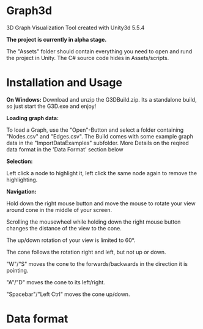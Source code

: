 # Graph3d
3D Graph Visualization Tool created with Unity3d 5.5.4

<b>The project is currently in alpha stage.</b>

The "Assets" folder should contain everything you need to open and rund the project in Unity. The C# source code hides in Assets/scripts.

# Installation and Usage

<b>On Windows:</b>
Download and unzip the G3DBuild.zip. Its a standalone build, so just start the G3D.exe and enjoy!

<b>Loading graph data:</b>

To load a Graph, use the "Open"-Button and select a folder containing "Nodes.csv" and "Edges.csv".
The Build comes with some example graph data in the "ImportDataExamples" subfolder. More Details on the reqired data format in the 'Data Format' section below

<b>Selection:</b>

Left click a node to highlight it, left click the same node again to remove the highlighting.
 
<b>Navigation:</b>

Hold down the right mouse button and move the mouse to rotate your view around cone in the middle of your screen.

Scrolling the mousewheel while holding down the right mouse button changes the distance of the view to the cone.

The up/down rotation of your view is limited to 60°.

The cone follows the rotation right and left, but not up or down.

"W"/"S" moves the cone to the forwards/backwards in the direction it is pointing.

"A"/"D" moves the cone to its left/right.

"Spacebar"/"Left Ctrl" moves the cone up/down.

# Data format
